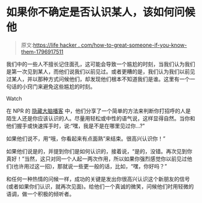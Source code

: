 # 如果你不确定是否认识某人，该如何问候他

> 原文:[https://life hacker . com/how-to-great-someone-if-you-know-them-1796917511](https://lifehacker.com/how-to-greet-someone-if-youre-not-sure-if-you-know-them-1796917511)

我们中的一些人不擅长记住面孔，这可能会导致一个尴尬的时刻，当我们认为我们是第一次见到某人，而他们说我们以前见过。或者更糟的是，我们认为我们以前见过某人，并以那种方式问候他们，却发现他们根本不知道我们是谁。这里有一个一句话的小窍门来避免这些尴尬的时刻。

Watch

在 NPR 的 [隐藏大脑播客](https://itunes.apple.com/us/podcast/hidden-brain/id1028908750?mt=2&i=1000389496325) 中，他们分享了一个简单的方法来判断你打招呼的人是陌生人还是你应该认识的人。尽量用轻松或中性的语气说，这样显得自然。当你和他们握手或快速挥手时，说:“嘿，我是不是在哪里见过你...?"

如果他们说不，用“哦，你看起来有点面熟”来结束。很高兴认识你！”

如果他们说是的，并提到你们是如何认识的，接着说，“是的，没错。再次见到你真好！”当然，这只对同一个人起一两次作用，所以如果你强烈感觉你以前见过他们(也许用过这一招)，那就说一些更一般的话，比如，“嘿，你好吗？”

和任何一种热情的问候一样，成功的关键是发出你很高兴认识这个新朋友的信号(或者如果你们认识，就再次见面)。给他们一个真诚的微笑，问候他们时用轻微的语调，做一个积极的倾听者。